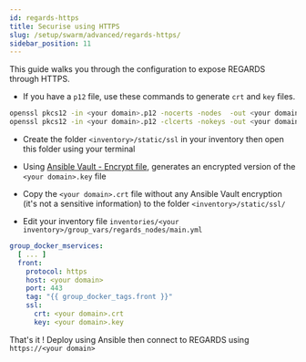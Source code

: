 ```yaml
---
id: regards-https
title: Securise using HTTPS
slug: /setup/swarm/advanced/regards-https/
sidebar_position: 11
---
```


This guide walks you through the configuration to expose REGARDS through HTTPS.

- If you have a `p12` file, use these commands to generate `crt` and `key` files.

```bash
openssl pkcs12 -in <your domain>.p12 -nocerts -nodes  -out <your domain>.key
openssl pkcs12 -in <your domain>.p12 -clcerts -nokeys -out <your domain>.crt 
```

- Create the folder `<inventory>/static/ssl` in your inventory then open this folder using your
  terminal

- Using [Ansible Vault - Encrypt file](ansible-vault.md#encrypt-file), generates an encrypted version of
  the `<your domain>.key` file
- Copy the `<your domain>.crt` file without any Ansible Vault encryption (it's not a sensitive information) to the
  folder `<inventory>/static/ssl/`
- Edit your inventory file `inventories/<your inventory>/group_vars/regards_nodes/main.yml`

```yaml
group_docker_mservices:
  [ ... ]
  front:
    protocol: https
    host: <your domain>
    port: 443
    tag: "{{ group_docker_tags.front }}"
    ssl:
      crt: <your domain>.crt
      key: <your domain>.key
```

That's it ! Deploy using Ansible then connect to REGARDS using `https://<your domain>`
